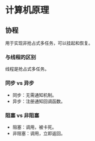# 计算机原理

## 协程

用于实现非抢占式多任务，可以挂起和恢复。


### 与线程的区别

线程是抢占式多任务。


### 同步 vs 异步

* 同步：无需通知机制。
* 异步：注册通知回调函数。


### 阻塞 vs 非阻塞

* 阻塞：调用，被卡死。
* 非阻塞：调用，立即返回。
